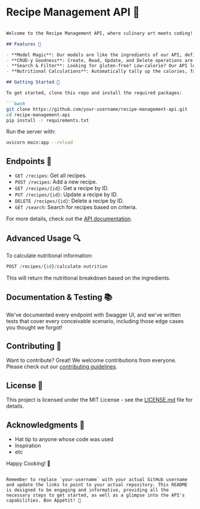 # Recipe Management API 🍲
```markdown

Welcome to the Recipe Management API, where culinary art meets coding! This FastAPI backend service is your digital sous-chef, helping you manage a delicious database of recipes, ingredients, and nutritional facts.

## Features 🌟

- **Model Magic**: Our models are like the ingredients of our API, defining the structure of recipes, ingredients, and nutritional info with precision.
- **CRUD-y Goodness**: Create, Read, Update, and Delete operations are the bread and butter of our API, allowing full control over your culinary collection.
- **Search & Filter**: Looking for gluten-free? Low-calorie? Our API lets you sift through recipes faster than sifting flour!
- **Nutritional Calculations**: Automatically tally up the calories, fat, and protein so you can focus on the flavor.

## Getting Started 🚀

To get started, clone this repo and install the required packages:

```bash
git clone https://github.com/your-username/recipe-management-api.git
cd recipe-management-api
pip install -r requirements.txt
```

Run the server with:

```bash
uvicorn main:app --reload
```

## Endpoints 📍

- `GET /recipes`: Get all recipes.
- `POST /recipes`: Add a new recipe.
- `GET /recipes/{id}`: Get a recipe by ID.
- `PUT /recipes/{id}`: Update a recipe by ID.
- `DELETE /recipes/{id}`: Delete a recipe by ID.
- `GET /search`: Search for recipes based on criteria.

For more details, check out the [API documentation](http://127.0.0.1:8000/docs).

## Advanced Usage 🔍

To calculate nutritional information:

```python
POST /recipes/{id}/calculate-nutrition
```

This will return the nutritional breakdown based on the ingredients.

## Documentation & Testing 📚

We've documented every endpoint with Swagger UI, and we've written tests that cover every conceivable scenario, including those edge cases you thought we forgot!

## Contributing 🤝

Want to contribute? Great! We welcome contributions from everyone. Please check out our [contributing guidelines](CONTRIBUTING.md).

## License 📄

This project is licensed under the MIT License - see the [LICENSE.md](LICENSE.md) file for details.

## Acknowledgments 🎉

- Hat tip to anyone whose code was used
- Inspiration
- etc

Happy Cooking! 🍳
```

Remember to replace `your-username` with your actual GitHub username and update the links to point to your actual repository. This README is designed to be engaging and informative, providing all the necessary steps to get started, as well as a glimpse into the API's capabilities. Bon Appétit! 🥘